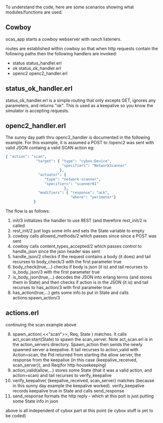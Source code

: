 To understand the code, here are some scenarios showing what modules/functions are used.

## Cowboy
ocas_app starts a cowboy webserver with ranch listeners.

routes are established within cowboy so that when 
http requests contain the following paths
then the following handlers are invoked:
- status    status_handler.erl
- ok        status_ok_handler.erl
- openc2    openc2_handler.erl

## status_ok_handler.erl
status_ok_handler.erl is a simple routing that only excepts GET, 
ignores any parameters,
and returns "ok".
This is used as a keepalive so you know the simulator is accepting requests.


## openc2_handler.erl

The sunny day path thru openc2_handler is documented in the following example.
For this example, it is assumed a POST to /openc2 was sent with valid JSON containg a valid SCAN action eg:

```erlang
{ "action": "scan",
              "target": { "type": "cybox:Device",
                          "specifiers": "NetworkScanner"
                         },
               "actuator": {
                  "type": "network-scanner",
                  "specifiers": "scanner01"
                           },
               "modifiers": { "response": "ack",
                              "where": "perimeter"}
             }
```


The flow is as follows:

1. init/3 initializes the handler to use REST (and therefore rest_init/2 is called
2. rest_init/2 just logs some info and sets the State variable to empty
3. cowboy calls allowed_methods/2 which passes since since a POST was sent
4. cowboy calls content_types_accepted/2 which passes control to handle_json 
since the json header was sent
5. handle_json/2 checks if the request contains a body (it does) and tail recurses to body_check/3 with the first parameter true
6. body_check(true,...) checks if body is json (it is) and tail recurses to is_body_json/3 with the first parameter true
7. is_body_json(true,...) decodes the JSON into erlang terms (and stores them in State) and then checks if action is in the JSON (it is) and tail recurses to has_action/3 with first parameter true
8. has_action(true,...) gets some info to put in State and calls actions:spawn_action/3


## actions.erl
continuing the scan example above

8. spawn_action( <<"scan">>,  Req, State ) matches. It calls act_scan:start(State) to spawn the scan_server. Note act_scan.erl is in the action_servers directory. Spawn_action  then sends the newly spawned server a keepalive. It tail recurses to action_valid with Action=scan, the Pid returned from starting the allow server, the response from the keepalive (in this case {keepalive_received, scan_server}), and Req(for http housekeeping)
9. action_valid(allow,...) stores some State (that it was a valid action, and action=scan) and tail recurses to verify_keepalive
10. verify_keepalive( {keepalive_received, scan_server} matches (because in this sunny day example the keepalive worked). verify_keepalive records keepalive true in State and calls send_response
11. send_response formats the http reply - which at this poit is just putting some State info in json

above is all independent of cybox part at this point (ie cybox stuff is yet to be coded)

